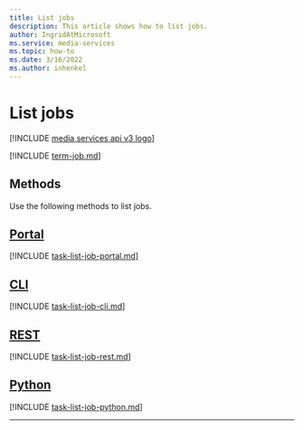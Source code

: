 ```yaml
---
title: List jobs
description: This article shows how to list jobs.
author: IngridAtMicrosoft
ms.service: media-services
ms.topic: how-to
ms.date: 3/16/2022
ms.author: inhenkel
---
```


# List jobs

[!INCLUDE [media services api v3 logo](./includes/v3-hr.md)]

[!INCLUDE [term-job.md](./includes/term-job.md)]

## Methods

Use the following methods to list jobs.

## [Portal](#tab/portal/)

[!INCLUDE [task-list-job-portal.md](includes/task-list-job-portal.md)]

## [CLI](#tab/cli/)

[!INCLUDE [task-list-job-cli.md](includes/task-list-job-cli.md)]

## [REST](#tab/rest/)

[!INCLUDE [task-list-job-rest.md](includes/task-list-job-rest.md)]

## [Python](#tab/python/)

[!INCLUDE [task-list-job-python.md](includes/task-list-job-python.md)]

---
